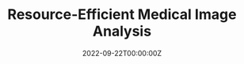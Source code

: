 ---
title: "Resource-Efficient Medical Image Analysis"
authors:
- Xinxing Xu
- Xiaomeng Li
- Dwarikanath Mahapatra
- licheng

date: "2022-09-22T00:00:00Z"
doi: "10.1109/TNNLS.2020.3045082"

# Schedule page publish date (NOT publication's date).
publishDate: "2022-09-22T00:00:00Z"

# Publication type.
# Legend: 0 = Uncategorized; 1 = Conference paper; 2 = Journal article;
# 3 = Preprint / Working Paper; 4 = Report; 5 = Book; 6 = Book section;
# 7 = Thesis; 8 = Patent
publication_types: ["5"]

# Publication name and optional abbreviated publication name.
publication: "*MICCAI Workshop on Resource-Efficient Medical Image Analysis(REMIA)*"
publication_short: "*MICCAI Workshop on Resource-Efficient Medical Image Analysis(REMIA)*"

abstract: ""

# Summary. An optional shortened abstract.
# summary: "A hierarchical recurrent network structure is developed to simultaneously encodes local contexts of individual frames and global contexts of the sequence."

tags:
- 
featured: true

links:
# - name: Custom Link
# url: https://example.org
url_pdf: https://link.springer.com/book/10.1007/978-3-031-16876-5
# url_code: https://github.com/VisualTrackingVLL
# url_dataset: '#'
# url_poster: '#'
# url_project: https://proceedings.neurips.cc/paper/2021/hash/642e92efb79421734881b53e1e1b18b6-Abstract.html
# url_slides: ''
# url_source: '#'
# url_video: https://www.bmvc2021-virtualconference.com/conference/papers/paper_1542.html


# Featured image
# To use, add an image named `featured.jpg/png` to your page's folder. 
image:
  caption: ''
  focal_point: ""
  preview_only: false

# Associated Projects (optional).
#   Associate this publication with one or more of your projects.
#   Simply enter your project's folder or file name without extension.
#   E.g. `internal-project` references `content/project/internal-project/index.md`.
#   Otherwise, set `projects: []`.
projects: []

# Slides (optional).
#   Associate this publication with Markdown slides.
#   Simply enter your slide deck's filename without extension.
#   E.g. `slides: "example"` references `content/slides/example/index.md`.
#   Otherwise, set `slides: ""`.
slides: ""
---